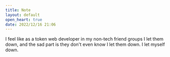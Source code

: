 ```yaml
---
title: Note
layout: default
open_heart: true
date: 2022/12/16 21:06
---
```


I feel like as a token web developer in my non-tech friend groups I let them down, and the sad part is they don't even know I let them down. I let myself down.
